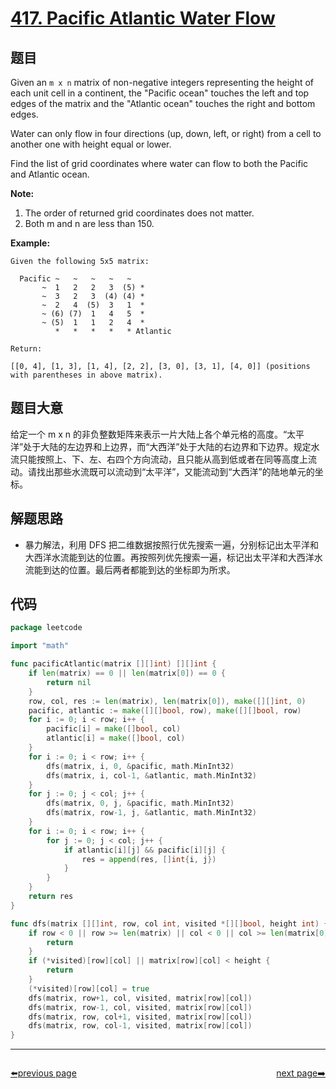 # [417. Pacific Atlantic Water Flow](https://leetcode.com/problems/pacific-atlantic-water-flow/)


## 题目

Given an `m x n` matrix of non-negative integers representing the height of each unit cell in a continent, the "Pacific ocean" touches the left and top edges of the matrix and the "Atlantic ocean" touches the right and bottom edges.

Water can only flow in four directions (up, down, left, or right) from a cell to another one with height equal or lower.

Find the list of grid coordinates where water can flow to both the Pacific and Atlantic ocean.

**Note:**

1. The order of returned grid coordinates does not matter.
2. Both m and n are less than 150.

**Example:**

```
Given the following 5x5 matrix:

  Pacific ~   ~   ~   ~   ~
       ~  1   2   2   3  (5) *
       ~  3   2   3  (4) (4) *
       ~  2   4  (5)  3   1  *
       ~ (6) (7)  1   4   5  *
       ~ (5)  1   1   2   4  *
          *   *   *   *   * Atlantic

Return:

[[0, 4], [1, 3], [1, 4], [2, 2], [3, 0], [3, 1], [4, 0]] (positions with parentheses in above matrix).

```

## 题目大意

给定一个 m x n 的非负整数矩阵来表示一片大陆上各个单元格的高度。“太平洋”处于大陆的左边界和上边界，而“大西洋”处于大陆的右边界和下边界。规定水流只能按照上、下、左、右四个方向流动，且只能从高到低或者在同等高度上流动。请找出那些水流既可以流动到“太平洋”，又能流动到“大西洋”的陆地单元的坐标。

## 解题思路

- 暴力解法，利用 DFS 把二维数据按照行优先搜索一遍，分别标记出太平洋和大西洋水流能到达的位置。再按照列优先搜索一遍，标记出太平洋和大西洋水流能到达的位置。最后两者都能到达的坐标即为所求。

## 代码

```go
package leetcode

import "math"

func pacificAtlantic(matrix [][]int) [][]int {
	if len(matrix) == 0 || len(matrix[0]) == 0 {
		return nil
	}
	row, col, res := len(matrix), len(matrix[0]), make([][]int, 0)
	pacific, atlantic := make([][]bool, row), make([][]bool, row)
	for i := 0; i < row; i++ {
		pacific[i] = make([]bool, col)
		atlantic[i] = make([]bool, col)
	}
	for i := 0; i < row; i++ {
		dfs(matrix, i, 0, &pacific, math.MinInt32)
		dfs(matrix, i, col-1, &atlantic, math.MinInt32)
	}
	for j := 0; j < col; j++ {
		dfs(matrix, 0, j, &pacific, math.MinInt32)
		dfs(matrix, row-1, j, &atlantic, math.MinInt32)
	}
	for i := 0; i < row; i++ {
		for j := 0; j < col; j++ {
			if atlantic[i][j] && pacific[i][j] {
				res = append(res, []int{i, j})
			}
		}
	}
	return res
}

func dfs(matrix [][]int, row, col int, visited *[][]bool, height int) {
	if row < 0 || row >= len(matrix) || col < 0 || col >= len(matrix[0]) {
		return
	}
	if (*visited)[row][col] || matrix[row][col] < height {
		return
	}
	(*visited)[row][col] = true
	dfs(matrix, row+1, col, visited, matrix[row][col])
	dfs(matrix, row-1, col, visited, matrix[row][col])
	dfs(matrix, row, col+1, visited, matrix[row][col])
	dfs(matrix, row, col-1, visited, matrix[row][col])
}
```



----------------------------------------------
<div style="display: flex;justify-content: space-between;align-items: center;">
<p><a href="https://books.halfrost.com/leetcode/ChapterFour/0400~0499/0416.Partition-Equal-Subset-Sum/">⬅️previous page</a></p>
<p><a href="https://books.halfrost.com/leetcode/ChapterFour/0400~0499/0419.Battleships-in-a-Board/">next page➡️</a></p>
</div>
